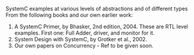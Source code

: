 SystemC examples at various levels of abstractions and of different types
From the following books and our own earlier work:
1. A SystemC Primer, by Bhasker,  2nd edition, 2004. These are RTL level examples. First one: Full Adder, driver, and monitor for it. 
2. System Design with SystemC, by Grotker et al., 2002.
3. Our own papers on Concurrency - Ref to be given soon.
